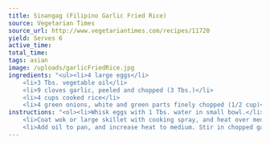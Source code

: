 ```yaml
---
title: Sinangag (Filipino Garlic Fried Rice)
source: Vegetarian Times
source_url: http://www.vegetariantimes.com/recipes/11720
yield: Serves 6
active_time: 
total_time: 
tags: asian
image: /uploads/garlicFriedRice.jpg
ingredients: "<ul><li>4 large eggs</li>
	<li>3 Tbs. vegetable oil</li>
	<li>9 cloves garlic, peeled and chopped (3 Tbs.)</li>
	<li>4 cups cooked rice</li>
	<li>4 green onions, white and green parts finely chopped (1/2 cup)</li></ul>"
instructions: "<ol><li>Whisk eggs with 1 Tbs. water in small bowl.</li>
	<li>Coat wok or large skillet with cooking spray, and heat over medium-high heat. Add eggs, tilting to coat bottom of pan, and cook 3 to 5 minutes (like an omelet), or until firm and set. Transfer eggs to cutting board, and cut into 2-inch strips.</li>
	<li>Add oil to pan, and increase heat to medium. Stir in chopped garlic, and cook 3 to 5 minutes, or until browned, stirring often. Add rice, increase heat to high, and cook 3 to 4 minutes, or until rice begins to brown. Season with salt and pepper, if desired, and stir in green onions, then eggs.</li></ol>"
---
```

